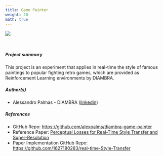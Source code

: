 ```yaml
---
title: Game Painter
weight: 20
math: true
---
```


<!-- Image of the project -->
<figure style="margin-bottom:0px; margin-top:0px; margin-right:auto; margin-left:auto; width: 100%;">
  <img src="../../images/projects/gamePainter.jpg" style="margin-top:0px;margin-bottom:30px;">
</figure>

##### Project summary <!-- Brief description of the project -->

This project is an experiment that applies in real-time the style of famous paintings to popular fighting retro games, which are provided as Reinforcement Learning environments by DIAMBRA.


##### Author(s) <!-- Project Authors (optionally add links to their linkedin page, github profile, etc) -->
- Alessandro Palmas - DIAMBRA (<a href="https://www.linkedin.com/in/alessandropalmas/" target="_blank">linkedin</a>)


##### References <!-- Add related links of interest, like: web pages, github repo, paper(s), linkedin pages -->
- GitHub Repo: <a href="https://github.com/alexpalms/diambra-game-painter" target="_blank">https://github.com/alexpalms/diambra-game-painter</a>
- Reference Paper: <a href="https://arxiv.org/abs/1603.08155" target="_blank">Perceptual Losses for Real-Time Style Transfer and Super-Resolution</a>
- Paper Implementation GitHub Repo: <a href="https://github.com/1627180283/real-time-Style-Transfer" target="_blank">https://github.com/1627180283/real-time-Style-Transfer</a>

<!-- ##### Sponsors <!-- Add sponsors (if any), with optional links to their website, linkedin page, etc) -->

